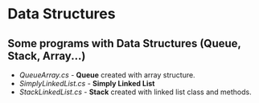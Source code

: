 # Data Structures
## Some programs with Data Structures (Queue, Stack, Array...)

*  *QueueArray.cs* - **Queue** created with array structure.
*  *SimplyLinkedList.cs* - **Simply Linked List** 
*  *StackLinkedList.cs* - **Stack** created with linked list class and methods.
